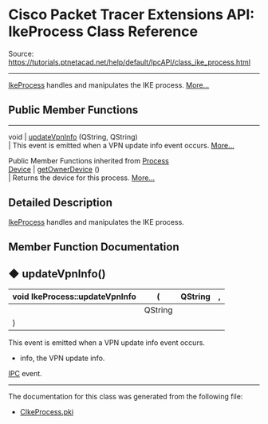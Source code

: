 # Cisco Packet Tracer Extensions API: IkeProcess Class Reference

Source: https://tutorials.ptnetacad.net/help/default/IpcAPI/class_ike_process.html

---

[IkeProcess](class_ike_process.html "IkeProcess handles and manipulates the IKE process.") handles and manipulates the IKE process. [More...](class_ike_process.html#details)

##  Public Member Functions  
  
---  
void | [updateVpnInfo](class_ike_process.html#ab8859b72181245d7bafe90b3f9e38d11) (QString, QString)  
| This event is emitted when a VPN update info event occurs. [More...](class_ike_process.html#ab8859b72181245d7bafe90b3f9e38d11)  
  
Public Member Functions inherited from [Process](class_process.html)  
[Device](class_device.html) | [getOwnerDevice](class_process.html#a9cc34f553b0325e0f4074301fd36b77b) ()  
| Returns the device for this process. [More...](class_process.html#a9cc34f553b0325e0f4074301fd36b77b)  
  
  
## Detailed Description

[IkeProcess](class_ike_process.html "IkeProcess handles and manipulates the IKE process.") handles and manipulates the IKE process. 

## Member Function Documentation

## ◆ updateVpnInfo()

void IkeProcess::updateVpnInfo  | ( | QString  | ,   
---|---|---|---  
|  | QString  |   
| ) | |   
  
This event is emitted when a VPN update info event occurs. 

  * info, the VPN update info.



[IPC](class_i_p_c.html "IPC is the main entry point for all IPC functionality.") event. 

* * *

The documentation for this class was generated from the following file:

  * [CIkeProcess.pki](_c_ike_process_8pki.html)


